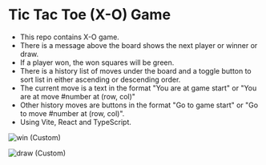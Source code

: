 # Tic Tac Toe (X-O) Game
- This repo contains X-O game.
- There is a message above the board shows the next player or winner or draw.
- If a player won, the won squares will be green.
- There is a history list of moves under the board and a toggle button to sort list in either ascending or descending order.
- The current move is a text in the format "You are at game start" or "You are at move #number at (row, col)"
- Other history moves are buttons in the format "Go to game start" or "Go to move #number at (row, col)".
- Using Vite, React and TypeScript.

![win (Custom)](https://github.com/engrBassel/x-o-game/assets/142447184/b32ed20d-48be-4373-8fd9-dde400f3cfbf)

![draw (Custom)](https://github.com/engrBassel/x-o-game/assets/142447184/66808777-6029-4064-af52-007954219393)
